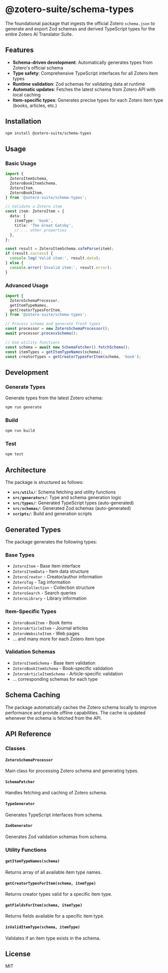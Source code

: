 # @zotero-suite/schema-types

The foundational package that ingests the official Zotero `schema.json` to
generate and export Zod schemas and derived TypeScript types for the entire
Zotero AI Translator Suite.

## Features

- **Schema-driven development**: Automatically generates types from Zotero's
  official schema
- **Type safety**: Comprehensive TypeScript interfaces for all Zotero item types
- **Runtime validation**: Zod schemas for validating data at runtime
- **Automatic updates**: Fetches the latest schema from Zotero API with local
  caching
- **Item-specific types**: Generates precise types for each Zotero item type
  (books, articles, etc.)

## Installation

```bash
npm install @zotero-suite/schema-types
```

## Usage

### Basic Usage

```typescript
import {
  ZoteroItemSchema,
  ZoteroBookItemSchema,
  ZoteroItem,
  ZoteroBookItem,
} from '@zotero-suite/schema-types';

// Validate a Zotero item
const item: ZoteroItem = {
  data: {
    itemType: 'book',
    title: 'The Great Gatsby',
    // ... other properties
  },
};

const result = ZoteroItemSchema.safeParse(item);
if (result.success) {
  console.log('Valid item:', result.data);
} else {
  console.error('Invalid item:', result.error);
}
```

### Advanced Usage

```typescript
import {
  ZoteroSchemaProcessor,
  getItemTypeNames,
  getCreatorTypesForItem,
} from '@zotero-suite/schema-types';

// Process schema and generate fresh types
const processor = new ZoteroSchemaProcessor();
await processor.processSchema();

// Use utility functions
const schema = await new SchemaFetcher().fetchSchema();
const itemTypes = getItemTypeNames(schema);
const creatorTypes = getCreatorTypesForItem(schema, 'book');
```

## Development

### Generate Types

Generate types from the latest Zotero schema:

```bash
npm run generate
```

### Build

```bash
npm run build
```

### Test

```bash
npm test
```

## Architecture

The package is structured as follows:

- **`src/utils/`**: Schema fetching and utility functions
- **`src/generators/`**: Type and schema generation logic
- **`src/types/`**: Generated TypeScript types (auto-generated)
- **`src/schemas/`**: Generated Zod schemas (auto-generated)
- **`scripts/`**: Build and generation scripts

## Generated Types

The package generates the following types:

### Base Types

- `ZoteroItem` - Base item interface
- `ZoteroItemData` - Item data structure
- `ZoteroCreator` - Creator/author information
- `ZoteroTag` - Tag information
- `ZoteroCollection` - Collection structure
- `ZoteroSearch` - Search queries
- `ZoteroLibrary` - Library information

### Item-Specific Types

- `ZoteroBookItem` - Book items
- `ZoteroArticleItem` - Journal articles
- `ZoteroWebsiteItem` - Web pages
- ... and many more for each Zotero item type

### Validation Schemas

- `ZoteroItemSchema` - Base item validation
- `ZoteroBookItemSchema` - Book-specific validation
- `ZoteroArticleItemSchema` - Article-specific validation
- ... corresponding schemas for each type

## Schema Caching

The package automatically caches the Zotero schema locally to improve
performance and provide offline capabilities. The cache is updated whenever the
schema is fetched from the API.

## API Reference

### Classes

#### `ZoteroSchemaProcessor`

Main class for processing Zotero schema and generating types.

#### `SchemaFetcher`

Handles fetching and caching of Zotero schema.

#### `TypeGenerator`

Generates TypeScript interfaces from schema.

#### `ZodGenerator`

Generates Zod validation schemas from schema.

### Utility Functions

#### `getItemTypeNames(schema)`

Returns array of all available item type names.

#### `getCreatorTypesForItem(schema, itemType)`

Returns creator types valid for a specific item type.

#### `getFieldsForItem(schema, itemType)`

Returns fields available for a specific item type.

#### `isValidItemType(schema, itemType)`

Validates if an item type exists in the schema.

## License

MIT
